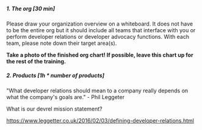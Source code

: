 ##### 1. The org [30 min]
Please draw your organization overview on a whiteboard. It does not have to be the entire org but it should include all teams that interface with you or perform developer relations or developer advocacy functions. With each team, please note down their target area(s).

**Take a photo of the finished org chart! If possible, leave this chart up for the rest of the training.**

##### 2. Products [1h * number of products]


"What developer relations should mean to a company really depends on what the company's goals are." - Phil Leggeter

What is our devrel mission statement?

https://www.leggetter.co.uk/2016/02/03/defining-developer-relations.html
